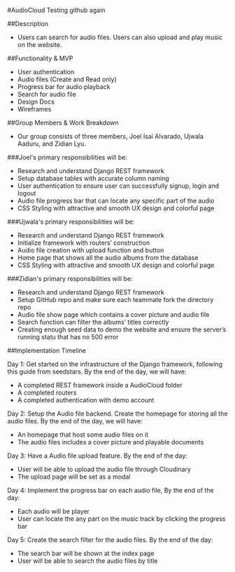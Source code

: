 #AudioCloud
Testing github again

##Description
- Users can search for audio files. Users can also upload and play music on the website.

##Functionality & MVP
- User authentication
- Audio files (Create and Read only)
- Progress bar for audio playback
- Search for audio file
- Design Docs
- Wireframes

##Group Members & Work Breakdown
- Our group consists of three members, Joel Isai Alvarado, Ujwala Aaduru, and Zidian Lyu.

###Joel's primary responsibilities will be:
- Research and understand Django REST framework
- Setup database tables with accurate column naming
- User authentication to ensure user can successfully signup, login and logout
- Audio file progress bar that can locate any specific part of the audio
- CSS Styling with attractive and smooth UX design and colorful page

###Ujwala's primary responsibilities will be:
- Research and understand Django REST framework
- Initialize framework with routers’ construction
- Audio file creation with upload function and button
- Home page that shows all the audio albums from the database
- CSS Styling with attractive and smooth UX design and colorful page

###Zidian's primary responsibilities will be:
- Research and understand Django REST framework
- Setup GitHub repo and make sure each teammate fork the directory repo
- Audio file show page which contains a cover picture and audio file
- Search function can filter the albums’ titles correctly
- Creating enough seed data to demo the website and ensure the server’s running statu that has no 500 error

##Implementation Timeline

Day 1: Get started on the infrastructure of the Django framework, following this guide from seedstars. By the end of the day, we will have:
- A completed REST framework inside a AudioCloud folder
- A completed routers
- A completed authentication with demo account

Day 2: Setup the Audio file backend. Create the homepage for storing all the audio files. By the end of the day, we will have:
- An homepage that host some audio files on it
- The audio files includes a cover picture and playable documents

Day 3: Have a Audio file upload feature. By the end of the day:
- User will be able to upload the audio file through Cloudinary
- The upload page will be set as a modal

Day 4: Implement the progress bar on each audio file, By the end of the day:
- Each audio will be player
- User can locate the any part on the music track by clicking the progress bar

Day 5: Create the search filter for the audio files. By the end of the day:
- The search bar will be shown at the index page
- User will be able to search the audio files by title
